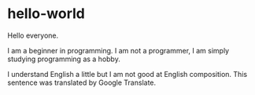 # hello-world
Hello everyone.

I am a beginner in programming. I am not a programmer, I am simply studying programming as a hobby.

I understand English a little but I am not good at English composition. This sentence was translated by Google Translate.
